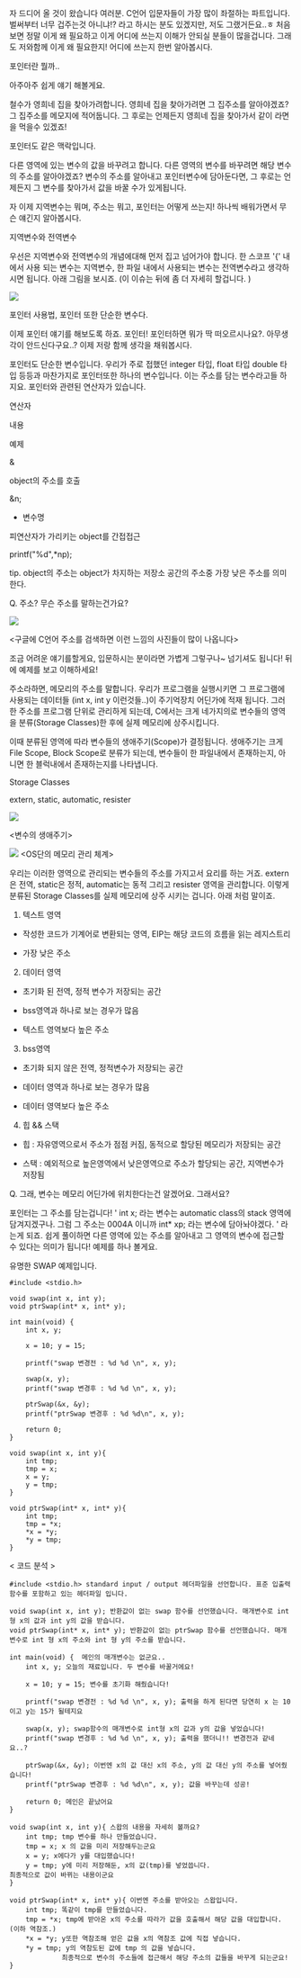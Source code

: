 ﻿
 





 자 드디어 올 것이 왔습니다 여러분. C언어 입문자들이 가장 많이 좌절하는 파트입니다. 벌써부터 너무 겁주는것 아니냐!? 라고 하시는 분도 있겠지만, 저도 그랬거든요..ㅎ 처음 보면 정말 이게 왜 필요하고 이게 어디에 쓰는지 이해가 안되실 분들이 많을겁니다. 그래도 저와함께 이게 왜 필요한지! 어디에 쓰는지 한번 알아봅시다.





 포인터란 뭘까..

  아주아주 쉽게 얘기 해볼게요. 



  철수가 영희네 집을 찾아가려합니다. 영희네 집을 찾아가려면 그 집주소를 알아야겠죠? 그 집주소를 메모지에 적어둡니다. 그 후로는 언제든지 영희네 집을 찾아가서 같이 라면을 먹을수 있겠죠!



  포인터도 같은 맥락입니다. 



 다른 영역에 있는 변수의 값을 바꾸려고 합니다. 다른 영역의 변수를 바꾸려면 해당 변수의 주소를 알아야겠죠? 변수의 주소를 알아내고 포인터변수에 담아둔다면, 그 후로는 언제든지 그 변수를 찾아가서 값을 바꿀 수가 있게됩니다.



 자 이제 지역변수는 뭐며, 주소는 뭐고, 포인터는 어떻게 쓰는지! 하나씩 배워가면서 무슨 얘긴지 알아봅시다. 







지역변수와 전역변수

 우선은 지역변수와 전역변수의 개념에대해 먼저 집고 넘어가야 합니다. 한 스코프 '{' 내에서 사용 되는 변수는 지역변수, 한 파일 내에서 사용되는 변수는 전역변수라고 생각하시면 됩니다. 아래 그림을 보시죠. (이 이슈는 뒤에 좀 더 자세히 할겁니다. )



![](./13.png)

 





포인터 사용법, 포인터 또한 단순한 변수다.

 이제 포인터 얘기를 해보도록 하죠. 포인터! 포인터하면 뭐가 딱 떠오르시나요?. 아무생각이 안드신다구요..? 이제 저랑 함께 생각을 채워봅시다.

 

 포인터도 단순한 변수입니다. 우리가 주로 접했던 integer 타입, float 타입 double 타입 등등과 마찬가지로 포인터또한 하나의 변수입니다. 이는 주소를 담는 변수라고들 하지요.  포인터와 관련된 연산자가 있습니다.

 

 연산자

 내용 

 예제 

 &

object의 주소를 호출

&n; 

 * 변수명

피연산자가 가리키는 object를 간접접근

printf("%d",*np);

tip. object의 주소는 object가 차지하는 저장소 공간의 주소중 가장 낮은 주소를 의미한다.







Q. 주소? 무슨 주소를 말하는건가요?



 
![](./13-a.png)

<구글에 C언어 주소를 검색하면 이런 느낌의 사진들이 많이 나옵니다>



 조금 어려운 얘기를할게요, 입문하시는 분이라면 가볍게 그렇구나~ 넘기셔도 됩니다! 뒤에 예제를 보고 이해하세요!



 주소라하면, 메모리의 주소를 말합니다. 우리가 프로그램을 실행시키면 그 프로그램에 사용되는 데이터들 (int x, int y 이런것들..)이 주기억장치 어딘가에 적재 됩니다. 그러한 주소를 프로그램 단위로 관리하게 되는데, C에서는 크게 네가지의로 변수들의 영역을 분류(Storage Classes)한 후에 실제 메모리에 상주시킵니다.



 이때 분류된 영역에 따라 변수들의 생애주기(Scope)가 결정됩니다. 생애주기는 크게 File Scope, Block Scope로 분류가 되는데, 변수들이 한 파일내에서 존재하는지, 아니면 한 블럭내에서 존재하는지를 나타냅니다.



   Storage Classes 

 extern,  static,  automatic,  resister


![](13-1.png)

<변수의 생애주기>                                  

![](13-2.png)
<OS단의 메모리 관리 체계>



 우리는 이러한 영역으로 관리되는 변수들의 주소를 가지고서 요리를 하는 거죠. extern은 전역, static은 정적, automatic는 동적 그리고 resister 영역을 관리합니다. 이렇게 분류된 Storage Classes를 실제 메모리에 상주 시키는 겁니다.  아래 처럼 말이죠.



1. 텍스트 영역

- 작성한 코드가 기계어로 변환되는 영역, EIP는 해당 코드의 흐름을 읽는 레지스트리

- 가장 낮은 주소

 

2. 데이터 영역

- 초기화 된 전역, 정적 변수가 저장되는 공간

- bss영역과 하나로 보는 경우가 많음

- 텍스트 영역보다 높은 주소

 

3. bss영역

- 초기화 되지 않은 전역, 정적변수가 저장되는 공간

- 데이터 영역과 하나로 보는 경우가 많음

- 데이터 영역보다 높은 주소

 

4. 힙 && 스택

- 힙 : 자유영역으로서 주소가 점점 커짐, 동적으로 할당된 메모리가 저장되는 공간

- 스택 : 예외적으로 높은영역에서 낮은영역으로 주소가 할당되는 공간, 지역변수가 저장됨



        

Q. 그래, 변수는 메모리 어딘가에 위치한다는건 알겠어요. 그래서요?



 포인터는 그 주소를 담는겁니다! ' int x; 라는 변수는 automatic class의 stack 영역에 담겨지겠구나. 그럼 그 주소는 0004A 이니까 int* xp; 라는 변수에 담아놔야겠다. ' 라는게 되죠. 쉽게 풀이하면 다른 영역에 있는 주소를 알아내고 그 영역의 변수에 접근할 수 있다는 의미가 됩니다! 예제를 하나 볼게요.



 유명한 SWAP 예제입니다.


```
#include <stdio.h>
 
void swap(int x, int y);
void ptrSwap(int* x, int* y);
 
int main(void) {
    int x, y;
 
    x = 10; y = 15;
 
    printf("swap 변경전 : %d %d \n", x, y);
 
    swap(x, y);
    printf("swap 변경후 : %d %d \n", x, y);
 
    ptrSwap(&x, &y);
    printf("ptrSwap 변경후 : %d %d\n", x, y);
 
    return 0;
}
 
void swap(int x, int y){
    int tmp;
    tmp = x;
    x = y;
    y = tmp;
}
 
void ptrSwap(int* x, int* y){
    int tmp;
    tmp = *x;
    *x = *y;
    *y = tmp;
}
```


 


< 코드 분석 >
```
#include <stdio.h> standard input / output 헤더파일을 선언합니다. 표준 입출력함수를 포함하고 있는 헤더파일 입니다.
 
void swap(int x, int y); 반환값이 없는 swap 함수를 선언했습니다. 매개변수로 int형 x의 값과 int y의 값을 받습니다.
void ptrSwap(int* x, int* y); 반환값이 없는 ptrSwap 함수를 선언했습니다. 매개변수로 int 형 x의 주소와 int 형 y의 주소를 받습니다.
 
int main(void) {  메인의 매개변수는 없군요..
    int x, y; 오늘의 재료입니다. 두 변수를 바꿀거에요!
 
    x = 10; y = 15; 변수를 초기화 해줬습니다!
 
    printf("swap 변경전 : %d %d \n", x, y); 출력을 하게 된다면 당연히 x 는 10이고 y는 15가 될테지요
 
    swap(x, y); swap함수의 매개변수로 int형 x의 값과 y의 값을 넣었습니다!
    printf("swap 변경후 : %d %d \n", x, y); 출력을 했더니!! 변경전과 같네요..?
 
    ptrSwap(&x, &y); 이번엔 x의 값 대신 x의 주소, y의 값 대신 y의 주소를 넣어줬습니다!
    printf("ptrSwap 변경후 : %d %d\n", x, y); 값을 바꾸는데 성공!
 
    return 0; 메인은 끝났어요 
}
 
void swap(int x, int y){ 스왑의 내용을 자세히 볼까요?
    int tmp; tmp 변수를 하나 만들었습니다.
    tmp = x; x 의 값을 미리 저장해두는군요
    x = y; x에다가 y를 대입했습니다!
    y = tmp; y에 미리 저장해둔, x의 값(tmp)를 넣었씁니다. 
최종적으로 값이 바뀌는 내용이군요
}
 
void ptrSwap(int* x, int* y){ 이번엔 주소를 받아오는 스왑입니다.
    int tmp; 똑같이 tmp를 만들었습니다.
    tmp = *x; tmp에 받아온 x의 주소를 따라가 값을 호출해서 해당 값을 대입합니다. (이하 역참조.)
    *x = *y; y또한 역참조해 얻은 값을 x의 역참조 값에 직접 넣습니다.
    *y = tmp; y의 역참도된 값에 tmp 의 값을 넣습니다.
             최종적으로 변수의 주소들에 접근해서 해당 주소의 값들을 바꾸게 되는군요!
}

```
